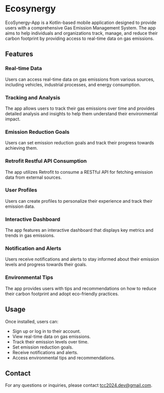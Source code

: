 # Ecosynergy

EcoSynergy-App is a Kotlin-based mobile application designed to provide users with a comprehensive Gas Emission Management System. The app aims to help individuals and organizations track, manage, and reduce their carbon footprint by providing access to real-time data on gas emissions.

## Features

### Real-time Data
Users can access real-time data on gas emissions from various sources, including vehicles, industrial processes, and energy consumption.

### Tracking and Analysis
The app allows users to track their gas emissions over time and provides detailed analysis and insights to help them understand their environmental impact.

### Emission Reduction Goals
Users can set emission reduction goals and track their progress towards achieving them.

### Retrofit Restful API Consumption
The app utilizes Retrofit to consume a RESTful API for fetching emission data from external sources.

### User Profiles
Users can create profiles to personalize their experience and track their emission data.

### Interactive Dashboard
The app features an interactive dashboard that displays key metrics and trends in gas emissions.

### Notification and Alerts
Users receive notifications and alerts to stay informed about their emission levels and progress towards their goals.

### Environmental Tips
The app provides users with tips and recommendations on how to reduce their carbon footprint and adopt eco-friendly practices.

## Usage

Once installed, users can:

- Sign up or log in to their account.
- View real-time data on gas emissions.
- Track their emission levels over time.
- Set emission reduction goals.
- Receive notifications and alerts.
- Access environmental tips and recommendations.

## Contact

For any questions or inquiries, please contact [tcc2024.dev@gmail.com](mailto:contato@ecosynergybr.com).
